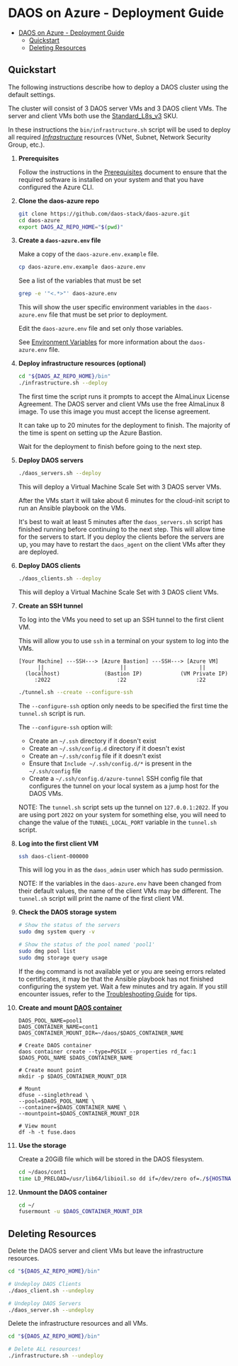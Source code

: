 # DAOS on Azure - Deployment Guide

- [DAOS on Azure - Deployment Guide](#daos-on-azure---deployment-guide)
  - [Quickstart](#quickstart)
  - [Deleting Resources](#deleting-resources)


## Quickstart

The following instructions describe how to deploy a DAOS
cluster using the default settings.

The cluster will consist of 3 DAOS server VMs and 3 DAOS client VMs. The
server and client VMs both use the [Standard_L8s_v3](https://learn.microsoft.com/en-us/azure/virtual-machines/lsv3-series) SKU.

In these instructions the `bin/infrastructure.sh` script will be used
to deploy all required *[Infrastructure](infrastructure.md)* resources
(VNet, Subnet, Network Security Group, etc.).

1. **Prerequisites**

   Follow the instructions in the [Prerequisites](prerequisites.md) document
   to ensure that the required software is installed on your system and
   that you have configured the Azure CLI.

2. **Clone the daos-azure repo**

   ```bash
   git clone https://github.com/daos-stack/daos-azure.git
   cd daos-azure
   export DAOS_AZ_REPO_HOME="$(pwd)"
   ```

3. **Create a `daos-azure.env` file**

   Make a copy of the `daos-azure.env.example` file.

   ```bash
   cp daos-azure.env.example daos-azure.env
   ```

   See a list of the variables that must be set

   ```bash
   grep -e '"<.*>"' daos-azure.env
   ```

   This will show the user specific environment variables in the `daos-azure.env`
   file that must be set prior to deployment.

   Edit the `daos-azure.env` file and set only those variables.

   See [Environment Variables](env_vars.md) for more information about the `daos-azure.env` file.

4. **Deploy **infrastructure** resources (optional)**

   ```bash
   cd "${DAOS_AZ_REPO_HOME}/bin"
   ./infrastructure.sh --deploy
   ```

   The first time the script runs it prompts to accept the
   AlmaLinux License Agreement.  The DAOS server and client VMs
   use the free AlmaLinux 8 image. To use this image you must accept
   the license agreement.

   It can take up to 20 minutes for the deployment to finish. The majority of
   the time is spent on setting up the Azure Bastion.

   Wait for the deployment to finish before going to the next step.

5. **Deploy DAOS servers**

   ```bash
   ./daos_servers.sh --deploy
   ```

   This will deploy a Virtual Machine Scale Set with 3 DAOS server VMs.

   After the VMs start it will take about 6 minutes for the cloud-init script to
   run an Ansible playbook on the VMs.

   It's best to wait at least 5 minutes after the `daos_servers.sh` script
   has finished running before continuing to the next step.
   This will allow time for the servers to start.  If you deploy the
   clients before the servers are up, you may have to restart
   the `daos_agent` on the client VMs after they are deployed.

6. **Deploy DAOS clients**

   ```bash
   ./daos_clients.sh --deploy
   ```
   This will deploy a Virtual Machine Scale Set with 3 DAOS client VMs.

7. **Create an SSH tunnel**

   To log into the VMs you need to set up an SSH tunnel to the first
   client VM.

   This will allow you to use `ssh` in a terminal on your system to log
   into the VMs.

   ```
   [Your Machine] ---SSH---> [Azure Bastion] ---SSH---> [Azure VM]
         ||                        ||                       ||
     (localhost)              (Bastion IP)            (VM Private IP)
        :2022                     :22                      :22
   ```

   ```bash
   ./tunnel.sh --create --configure-ssh
   ```

   The `--configure-ssh` option only needs to be specified the
   first time the `tunnel.sh` script is run.

   The `--configure-ssh` option will:

     - Create an `~/.ssh` directory if it doesn't exist
     - Create an `~/.ssh/config.d` directory if it doesn't exist
     - Create an `~/.ssh/config` file if it doesn't exist
     - Ensure that `Include ~/.ssh/config.d/*` is present in the `~/.ssh/config` file
     - Create a `~/.ssh/config.d/azure-tunnel` SSH config file that
       configures the tunnel on your local system as a jump host for
       the DAOS VMs.

   NOTE: The `tunnel.sh` script sets up the tunnel on `127.0.0.1:2022`.
   If you are using port `2022` on your system for something else, you
   will need to change the value of the `TUNNEL_LOCAL_PORT` variable in
   the `tunnel.sh` script.

8. **Log into the first client VM**

   ```bash
   ssh daos-client-000000
   ```

   This will log you in as the `daos_admin` user which has sudo permission.

   NOTE: If the variables in the `daos-azure.env` have been changed from
   their default values, the name of the client VMs may be different.
   The `tunnel.sh` script will print the name of the first client VM.

9. **Check the DAOS storage system**

   ```bash
   # Show the status of the servers
   sudo dmg system query -v

   # Show the status of the pool named 'pool1'
   sudo dmg pool list
   sudo dmg storage query usage
   ```

   If the `dmg` command is not available yet or you are seeing errors
   related to certificates, it may be that the Ansible playbook has not
   finished configuring the system yet.  Wait a few minutes and try again.
   If you still encounter issues, refer to the
   [Troubleshooting Guide](troubleshooting.md) for tips.

10. **Create and mount [DAOS container](https://docs.daos.io/v2.4/user/container/)**

    ```
    DAOS_POOL_NAME=pool1
    DAOS_CONTAINER_NAME=cont1
    DAOS_CONTAINER_MOUNT_DIR=~/daos/$DAOS_CONTAINER_NAME

    # Create DAOS container
    daos container create --type=POSIX --properties rd_fac:1 $DAOS_POOL_NAME $DAOS_CONTAINER_NAME

    # Create mount point
    mkdir -p $DAOS_CONTAINER_MOUNT_DIR

    # Mount
    dfuse --singlethread \
    --pool=$DAOS_POOL_NAME \
    --container=$DAOS_CONTAINER_NAME \
    --mountpoint=$DAOS_CONTAINER_MOUNT_DIR

    # View mount
    df -h -t fuse.daos
    ```

11. **Use the storage**

    Create a 20GiB file which will be stored in the DAOS filesystem.

    ```bash
    cd ~/daos/cont1
    time LD_PRELOAD=/usr/lib64/libioil.so dd if=/dev/zero of=./${HOSTNAME}_test21G.img bs=1G count=20
    ```

12. **Unmount the DAOS container**

    ```bash
    cd ~/
    fusermount -u $DAOS_CONTAINER_MOUNT_DIR
    ```

## Deleting Resources

Delete the DAOS server and client VMs but leave the infrastructure resources.

```bash
cd "${DAOS_AZ_REPO_HOME}/bin"

# Undeploy DAOS Clients
./daos_client.sh --undeploy

# Undeploy DAOS Servers
./daos_server.sh --undeploy

```

Delete the infrastructure resources and all VMs.

```bash
cd "${DAOS_AZ_REPO_HOME}/bin"

# Delete ALL resources!
./infrastructure.sh --undeploy
```
